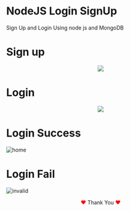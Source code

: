 # NodeJS Login SignUp

Sign Up and Login Using node js and MongoDB

# Sign up 
<p align=center>
  <img src="https://github.com/Dulon18/NodeJS_LoginSignUp/assets/80118217/82d23131-660d-4e81-89ac-9fbc009ab284">
</p>

# Login

<p align=center>
  <img src="https://github.com/Dulon18/NodeJS_LoginSignUp/assets/80118217/5458f5d7-fc4e-46fc-a951-aba26ea96ef3">
</p>

# Login Success


![home](https://github.com/Dulon18/NodeJS_LoginSignUp/assets/80118217/5ee0201b-197e-421c-9c92-3e934ed3bcb1)

# Login Fail

![invalid](https://github.com/Dulon18/NodeJS_LoginSignUp/assets/80118217/d4be1cb6-0eca-49f6-9bc4-8bb1defbfa31)


<p align="center"><span style="color: red;">&hearts;</span> Thank You <span style="color: red;">&hearts;</span></p>
